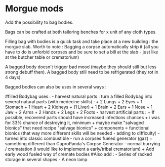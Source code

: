 # Morgue mods
Add the possibility to bag bodies. 

Bags can be crafted at both tailoring benches for x unit of any cloth types.

Filling bag with bodies is a quick task and take place at a new building : the morgue slab. Worth to note : Bagging a corpse automatically strip it (all you have to do is unforbid corpses and be sure to set a bill at the slab - just like at the butcher table or crematorium)

A bagged body doesn't trigger bad mood (maybe they should still but less strong debuff then). A bagged body still need to be refrigerated (they rot in 4 days).

Bagged bodies can also be uses in several ways :

#filled Bodybag uses : 
    - harvest natural parts : turn a filled Bodybag into ~~several~~ natural parts (with medecine skills) : 
        + 2 Lungs
        + 2 Eyes
        + 1 Stomach
        + 1 Heart
        + 2 Kidneys
        + (1 Liver)
        + 1 Brain
        + 2 Ears
        + 1 Nose
        + 1 Jaw
        + 2 Arms
        + 2 Hands
        + 2 Legs
        + 2 Foots
    - harvest artificial parts : 
        + If possible, recovered parts should have increased infections chances
        + i was for 33% chance of destroying it, minimum
        + maybe make "salvaged bionics" that need recipe "salvage bionics" + components = functional bionics (that way more different skills will be needed - adding to difficulty)
    - turned into classic combustible
    - run a corpses fueled generator (gaz)
        + something different than CuproPanda's Corpse Generator
    - normal burrying / crematation (i would like to implement a early/tribal crematorium)
        + Add early wood fueled way of cremate bodies
#Also add : 
    - Series of racked storage in several shapes
    - A neon lamp
